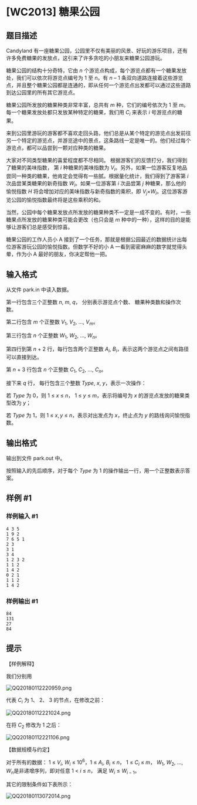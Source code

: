 # [WC2013] 糖果公园

## 题目描述

Candyland 有一座糖果公园，公园里不仅有美丽的风景、好玩的游乐项目，还有许多免费糖果的发放点，这引来了许多贪吃的小朋友来糖果公园游玩。

糖果公园的结构十分奇特，它由 $n$ 个游览点构成，每个游览点都有一个糖果发放处，我们可以依次将游览点编号为 $1$ 至 $n$。有 $n$ – $1$ 条双向道路连接着这些游览点，并且整个糖果公园都是连通的，即从任何一个游览点出发都可以通过这些道路到达公园里的所有其它游览点。

糖果公园所发放的糖果种类非常丰富，总共有 $m$ 种，它们的编号依次为 $1$ 至 $m$。每一个糖果发放处都只发放某种特定的糖果，我们用 $C_i$ 来表示 $i$ 号游览点的糖果。

来到公园里游玩的游客都不喜欢走回头路，他们总是从某个特定的游览点出发前往另一个特定的游览点，并游览途中的景点，这条路线一定是唯一的。他们经过每个游览点，都可以品尝到一颗对应种类的糖果。

大家对不同类型糖果的喜爱程度都不尽相同。 根据游客们的反馈打分，我们得到了糖果的美味指数， 第 $i$ 种糖果的美味指数为 $V_i$。另外，如果一位游客反复地品尝同一种类的糖果，他肯定会觉得有一些腻。根据量化统计，我们得到了游客第 $i$ 次品尝某类糖果的新奇指数 $W_i$。如果一位游客第 $i$ 次品尝第 $j$ 种糖果，那么他的愉悦指数 $H$ 将会增加对应的美味指数与新奇指数的乘积，即 $V_j$×$W_i$。这位游客游览公园的愉悦指数最终将是这些乘积的和。

当然，公园中每个糖果发放点所发放的糖果种类不一定是一成不变的。有时，一些糖果点所发放的糖果种类可能会更改（也只会是 $m$ 种中的一种），这样的目的是能够让游客们总是感受到惊喜。

糖果公园的工作人员小 A 接到了一个任务，那就是根据公园最近的数据统计出每位游客游玩公园的愉悦指数。但数学不好的小 A 一看到密密麻麻的数字就觉得头晕，作为小 A 最好的朋友，你决定帮他一把。


## 输入格式

从文件 park.in 中读入数据。

第一行包含三个正整数 $n$, $m$, $q$， 分别表示游览点个数、 糖果种类数和操作次数。

第二行包含 $m$ 个正整数 $V_1$, $V_2$, …, $V_m$。

第三行包含 $n$ 个正整数 $W_1$, $W_2$, …, $W_n$。

第四行到第 $n$ + $2$ 行，每行包含两个正整数 $A_i$, $B_i$，表示这两个游览点之间有路径可以直接到达。

第 $n$ + $3$ 行包含 $n$ 个正整数 $C_1$, $C_2$, …, $C_n$。

接下来 $q$ 行， 每行包含三个整数 $Type$, $x$, $y$，表示一次操作：

若 $Type$ 为 $0$，则 $1$ ≤ $x$ ≤ $n$， $1$ ≤ $y$ ≤ $m$，表示将编号为 $x$ 的游览点发放的糖果类型改为 $y$；

若 $Type$ 为 $1$，则 $1$ ≤ $x, y$ ≤ $n$，表示对出发点为 $x$，终止点为 $y$ 的路线询问愉悦指数。


## 输出格式

输出到文件 park.out 中。

按照输入的先后顺序，对于每个 $Type$ 为 $1$ 的操作输出一行，用一个正整数表示答案。


## 样例 #1

### 样例输入 #1
```
4 3 5
1 9 2
7 6 5 1
2 3
3 1
3 4
1 2 3 2
1 1 2
1 4 2
0 2 1
1 1 2
1 4 2
```

### 样例输出 #1

```
84
131
27
84
```

## 提示

【样例解释】

我们分别用

![QQ20180112220959.png](https://www.z4a.net/images/2018/01/12/QQ20180112220959.png)

代表 $C_i$ 为 $1$、 $2$、 $3$ 的节点，在修改之前：

![QQ20180112221024.png](https://www.z4a.net/images/2018/01/12/QQ20180112221024.png)

在将 $C_2$ 修改为 $1$ 之后：

![QQ20180112221106.png](https://www.z4a.net/images/2018/01/12/QQ20180112221106.png)

【数据规模与约定】

对于所有的数据： $1$ ≤ $V_i$, $W_i$ ≤ $10^6$，$1$ ≤ $A_i$, $B_i$ ≤ $n$， $1$ ≤ $C_i$ ≤ $m$， $W_1$, $W_2$, …, $W_n$是非递增序列，即对任意 $1$ < $i$ ≤ $n$， 满足 $W_i\le W_{i-1}$。

其它的限制条件如下表所示：

![QQ20180113072014.png](https://cdn.luogu.com.cn/upload/image_hosting/g6884nx1.png)

